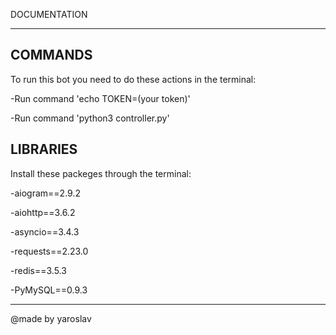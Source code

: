 DOCUMENTATION
_____________


COMMANDS
--------

To run this bot you need to do these actions in the terminal:

-Run command 'echo TOKEN=(your token)'

-Run command 'python3 controller.py'


LIBRARIES
---------

Install these packeges through the terminal:

-aiogram==2.9.2

-aiohttp==3.6.2

-asyncio==3.4.3

-requests==2.23.0

-redis==3.5.3

-PyMySQL==0.9.3


-----------------
@made by yaroslav
